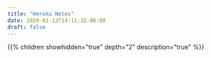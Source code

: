 ```yaml
---
title: "Heroku Notes"
date: 2020-01-13T14:11:32-06:00
draft: false
---
```


{{% children showhidden="true" depth="2" description="true" %}}
